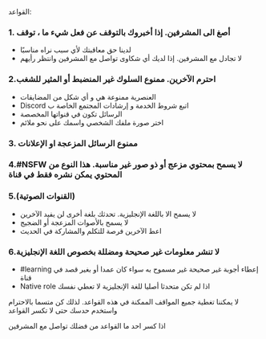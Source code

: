 القواعد:

### 1. أصغ الى المشرفين. إذا أخبروك بالتوقف عن فعل شيء ما ، توقف
- لدينا حق معاقبتك لأي سبب نراه مناسبًا
- لا تجادل مع المشرفين. إذا لديك أي شكاوى تواصل مع المشرفين وانتظر رأيهم

### 2.احترم الآخرين. ممنوع السلوك غير المنضبط  أو المثير للشغب
- العنصرية ممنوعة هي و أي شكل من المضايقات
- Discord اتبع شروط الخدمة و إرشادات المجتمع الخاصة ب
- الرسائل تكون في قنواتها المخصصة
- اختر صورة ملفك الشخصي واسمك على نحو ملائم

### 3. ممنوع الرسائل المزعجة او الإعلانات

### 4.#NSFW لا يسمح بمحتوي مزعج أو ذو صور غير مناسبة. هذا النوع من المحتوي يمكن نشره فقط في قناة

### 5.(القنوات الصوتية)
- لا يسمح الا باللغة الإنجليزية. تحدثك بلغة أخرى لن يفيد الآخرين
- لا يسمح بالأصوات المزعجة أو الضجيج
- اعط  الآخرين فرصة للتكلم والمشاركة في الحديث

### 6.لا تنشر معلومات غير صحيحة ومضللة بخصوص اللغة الإنجليزية
- #learning إعطاء أجوبة غير صحيحة غير مسموح به سواء كان عمدا أو بغير قصد في قناة
- Native role اذا لم تكن متحدثا أصليا للغة الإنجليزية لا تعطي نفسك

لا يمكننا تغطية جميع المواقف الممكنة في هذه القواعد. لذلك كن متسما بالاحترام واستخدم حدسك حتى لا تكسر القواعد

اذا كسر احد ما القواعد من فضلك تواصل مع المشرفين